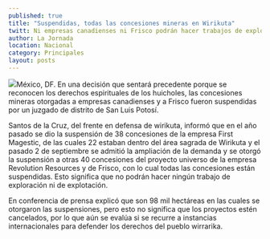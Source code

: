 ```yaml
---
published: true
title: "Suspendidas, todas las concesiones mineras en Wirikuta"
twitt: Ni empresas canadienses ni Frisco podrán hacer trabajos de exploración o explotación. Activistas evalúan recurrir a instancias internacionales pues los proyectos no están aún cancelados
author: La Jornada
location: Nacional
category: Principales
layout: posts
---
```


![](http://i.imgur.com/kK2Y4Rgm.jpg)México, DF. En una decisión que sentará precedente porque se reconocen los derechos espirituales de los huicholes, las concesiones mineras otorgadas a empresas canadienses y a Frisco fueron suspendidas por un juzgado de distrito de San Luis Potosí.

Santos de la Cruz, del frente en defensa de wirikuta, informó que en el año pasado se dio la suspensión de 38 concesiones de la empresa First Magestic, de las cuales 22 estaban dentro del área sagrada de Wirikuta y el pasado 2 de septiembre se admitió la ampliación de la demanda y se otorgó la suspensión a otras 40 concesiones del proyecto universo de la empresa Revolution Resources y de Frisco, con lo cual todas las concesiones están suspendidas. Esto significa que no podrán hacer ningún trabajo de exploración ni de explotación.

En conferencia de prensa explicó que son 98 mil hectáreas en las cuales se otorgaron las suspensiones, pero esto no significa que los proyectos estén cancelados, por lo que aún se evalúa si se recurre a instancias internacionales para defender los derechos del pueblo wirrarika.
